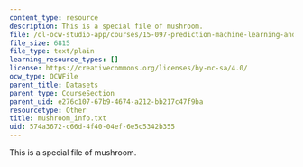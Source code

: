 ```yaml
---
content_type: resource
description: This is a special file of mushroom.
file: /ol-ocw-studio-app/courses/15-097-prediction-machine-learning-and-statistics-spring-2012/574a3672c66d4f4004ef6e5c5342b355_mushroom_info.txt
file_size: 6815
file_type: text/plain
learning_resource_types: []
license: https://creativecommons.org/licenses/by-nc-sa/4.0/
ocw_type: OCWFile
parent_title: Datasets
parent_type: CourseSection
parent_uid: e276c107-67b9-4674-a212-bb217c47f9ba
resourcetype: Other
title: mushroom_info.txt
uid: 574a3672-c66d-4f40-04ef-6e5c5342b355
---
```

This is a special file of mushroom.